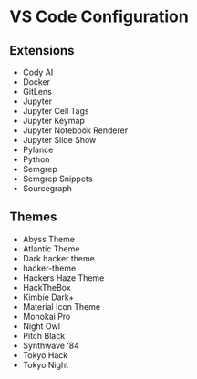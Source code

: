 # VS Code Configuration

## Extensions

- Cody AI
- Docker
- GitLens
- Jupyter
- Jupyter Cell Tags
- Jupyter Keymap
- Jupyter Notebook Renderer
- Jupyter Slide Show
- Pylance
- Python
- Semgrep
- Semgrep Snippets
- Sourcegraph

## Themes

- Abyss Theme
- Atlantic Theme
- Dark hacker theme
- hacker-theme
- Hackers Haze Theme
- HackTheBox
- Kimbie Dark+
- Material Icon Theme
- Monokai Pro
- Night Owl
- Pitch Black
- Synthwave ‘84
- Tokyo Hack
- Tokyo Night

